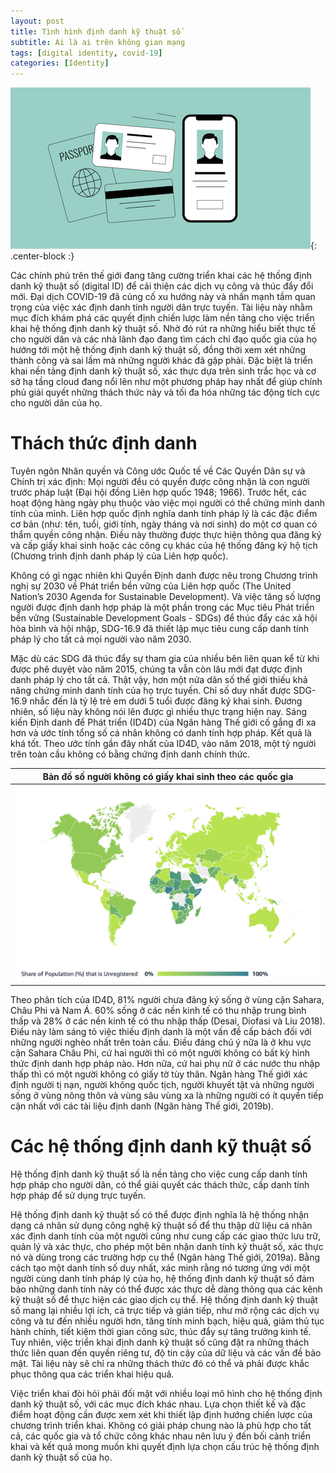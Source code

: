 ```yaml
---
layout: post
title: Tình hình định danh kỹ thuật số
subtitle: Ai là ai trên không gian mạng
tags: [digital identity, covid-19]
categories: [Identity]
---
```


![](/img/2023_04_01/digital-id.png?raw=true){: .center-block :}

Các chính phủ trên thế giới đang tăng cường triển khai các hệ thống định danh kỹ thuật số (digital ID) để cải thiện các dịch vụ công và thúc đẩy đổi mới. Đại dịch COVID-19 đã củng cố xu hướng này và nhấn mạnh tầm quan trọng của việc xác định danh tính người dân trực tuyến. Tài liệu này nhằm mục đích khám phá các quyết định chiến lược làm nền tảng cho việc triển khai hệ thống định danh kỹ thuật số. Nhờ đó rút ra những hiểu biết thực tế cho người dân và các nhà lãnh đạo đang tìm cách chỉ đạo quốc gia của họ hướng tới một hệ thống định danh kỹ thuật số, đồng thời xem xét những thành công và sai lầm mà những người khác đã gặp phải. Đặc biệt là triển khai nền tảng định danh kỹ thuật số, xác thực dựa trên sinh trắc học và cơ sở hạ tầng cloud đang nổi lên như một phương pháp hay nhất để giúp chính phủ giải quyết những thách thức này và tối đa hóa những tác động tích cực cho người dân của họ.

# Thách thức định danh

Tuyên ngôn Nhân quyền và Công ước Quốc tế về Các Quyền Dân sự và Chính trị xác định: Mọi người đều có quyền được công nhận là con người trước pháp luật (Đại hội đồng Liên hợp quốc 1948; 1966). Trước hết, các hoạt động hàng ngày phụ thuộc vào việc mọi người có thể chứng minh danh tính của mình. Liên hợp quốc định nghĩa danh tính pháp lý là các đặc điểm cơ bản (như: tên, tuổi, giới tính, ngày tháng và nơi sinh) do một cơ quan có thẩm quyền công nhận. Điều này thường được thực hiện thông qua đăng ký và cấp giấy khai sinh hoặc các công cụ khác của hệ thống đăng ký hộ tịch (Chương trình định danh pháp lý của Liên hợp quốc).

Không có gì ngạc nhiên khi Quyền Định danh được nêu trong Chương trình nghị sự 2030 về Phát triển bền vững của Liên hợp quốc (The United Nation’s 2030 Agenda for Sustainable Development). Và việc tăng số lượng người được định danh hợp pháp là một phần trong các Mục tiêu Phát triển bền vững (Sustainable Development Goals - SDGs) để thúc đẩy các xã hội hòa bình và hội nhập, SDG-16.9 đã thiết lập mục tiêu cung cấp danh tính pháp lý cho tất cả mọi người vào năm 2030.

Mặc dù các SDG đã thúc đẩy sự tham gia của nhiều bên liên quan kể từ khi được phê duyệt vào năm 2015, chúng ta vẫn còn lâu mới đạt được định danh pháp lý cho tất cả. Thật vậy, hơn một nửa dân số thế giới thiếu khả năng chứng minh danh tính của họ trực tuyến. Chỉ số duy nhất được SDG-16.9 nhắc đến là tỷ lệ trẻ em dưới 5 tuổi được đăng ký khai sinh. Đương nhiên, số liệu này không nói lên được gì nhiều thực trạng hiện nay. Sáng kiến ​​Định danh để Phát triển (ID4D) của Ngân hàng Thế giới cố gắng đi xa hơn và ước tính tổng số cá nhân không có danh tính hợp pháp. Kết quả là khá tốt. Theo ước tính gần đây nhất của ID4D, vào năm 2018, một tỷ người trên toàn cầu không có bằng chứng định danh chính thức.

|            Bản đồ số người không có giấy khai sinh theo các quốc gia             |
| :------------------------------------------------------------------------------: |
| ![Unregistered population](/img/2023_04_01/unregistered-population.png?raw=true) |

Theo phân tích của ID4D, 81% người chưa đăng ký sống ở vùng cận Sahara, Châu Phi và Nam Á. 60% sống ở các nền kinh tế có thu nhập trung bình thấp và 28% ở các nền kinh tế có thu nhập thấp (Desai, Diofasi và Liu 2018). Điều này làm sáng tỏ việc thiếu định danh là một vấn đề cấp bách đối với những người nghèo nhất trên toàn cầu. Điều đáng chú ý nữa là ở khu vực cận Sahara Châu Phi, cứ hai người thì có một người không có bất kỳ hình thức định danh hợp pháp nào. Hơn nữa, cứ hai phụ nữ ở các nước thu nhập thấp thì có một người không có giấy tờ tùy thân. Ngân hàng Thế giới xác định người tị nạn, người không quốc tịch, người khuyết tật và những người sống ở vùng nông thôn và vùng sâu vùng xa là những người có ít quyền tiếp cận nhất với các tài liệu định danh (Ngân hàng Thế giới, 2019b).

# Các hệ thống định danh kỹ thuật số

Hệ thống định danh kỹ thuật số là nền tảng cho việc cung cấp danh tính hợp pháp cho người dân, có thể giải quyết các thách thức, cấp danh tính hợp pháp để sử dụng trực tuyến.

Hệ thống định danh kỹ thuật số có thể được định nghĩa là hệ thống nhận dạng cá nhân sử dụng công nghệ kỹ thuật số để thu thập dữ liệu cá nhân xác định danh tính của một người cũng như cung cấp các giao thức lưu trữ, quản lý và xác thực, cho phép một bên nhận danh tính kỹ thuật số, xác thực nó và dùng trong các trường hợp cụ thể (Ngân hàng Thế giới, 2019a). Bằng cách tạo một danh tính số duy nhất, xác minh rằng nó tương ứng với một người cùng danh tính pháp lý của họ, hệ thống định danh kỹ thuật số đảm bảo những danh tính này có thể được xác thực dễ dàng thông qua các kênh kỹ thuật số để thực hiện các giao dịch cụ thể. Hệ thống định danh kỹ thuật số mang lại nhiều lợi ích, cả trực tiếp và gián tiếp, như mở rộng các dịch vụ công và tư đến nhiều người hơn, tăng tính minh bạch, hiệu quả, giảm thủ tục hành chính, tiết kiệm thời gian công sức, thúc đẩy sự tăng trưởng kinh tế. Tuy nhiên, việc triển khai định danh kỹ thuật số cũng đặt ra những thách thức liên quan đến quyền riêng tư, độ tin cậy của dữ liệu và các vấn đề bảo mật. Tài liệu này sẽ chỉ ra những thách thức đó có thể và phải được khắc phục thông qua các triển khai hiệu quả.

Việc triển khai đòi hỏi phải đối mặt với nhiều loại mô hình cho hệ thống định danh kỹ thuật số, với các mục đích khác nhau. Lựa chọn thiết kế và đặc điểm hoạt động cần được xem xét khi thiết lập định hướng chiến lược của chương trình triển khai. Không có giải pháp chung nào là phù hợp cho tất cả, các quốc gia và tổ chức công khác nhau nên lưu ý đến bối cảnh triển khai và kết quả mong muốn khi quyết định lựa chọn cấu trúc hệ thống định danh kỹ thuật số của họ.

